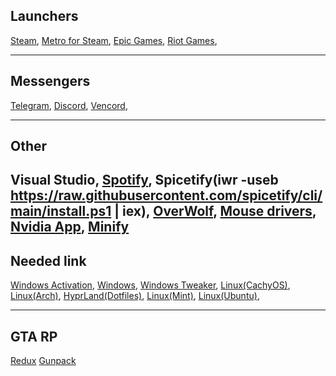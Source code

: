 Launchers
--------------------
[Steam](https://steamcommunity.com/),
[Metro for Steam](https://docs.steambrew.app/),
[Epic Games](https://store.epicgames.com/en-US/download),
[Riot Games](https://playvalorant.com/ru-ru/),

--------------------
Messengers
--------------------
[Telegram](https://telegram.org/),
[Discord](https://discord.com/download),
[Vencord](https://vencord.dev/download/),

--------------------
Other
--------------------
Visual Studio,
[Spotify](https://www.spotify.com/by-ru/download/windows/),
Spicetify(iwr -useb https://raw.githubusercontent.com/spicetify/cli/main/install.ps1 | iex),
[OverWolf](https://overplus.gg/),
[Mouse drivers](https://attackshark.com/pages/driver-download),
[Nvidia App](https://www.nvidia.com/en-us/software/nvidia-app/),
[Minify](https://github.com/robbyz512/dota2-minify)
--------------------
Needed link
--------------------
[Windows Activation](https://github.com/massgravel/Microsoft-Activation-Scripts),
[Windows](https://drive.google.com/file/d/1eyWO6xb16GEgR9Ps_i5flvaLX6S3VAdC/view),
[Windows Tweaker](https://vtrl.cc/#home),
[Linux(CachyOS)](https://cachyos.org/download/),
[Linux(Arch)](https://archlinux.org/download/),
[HyprLand(Dotfiles)](https://github.com/Pilkdrinker/PilkDots?tab=readme-ov-file),
[Linux(Mint)](https://www.linuxmint.com/edition.php?id=316),
[Linux(Ubuntu)](https://ubuntu.com/download),

---------------------
GTA RP
---------------------
[Redux](https://drive.google.com/file/d/1WfT-eoIyo8ZXcih8nSh1qi-MoSFzE7wN/view?usp=sharing)
[Gunpack](https://drive.google.com/file/d/1k5flttfuSYDufRMziijlgv1JOOADivPr/view?usp=sharing)

